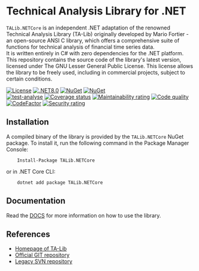 # Technical Analysis Library for .NET

``TALib.NETCore`` is an independent .NET adaptation of the renowned Technical Analysis Library (TA-Lib) originally developed by Mario Fortier -
an open-source ANSI C library, which offers a comprehensive suite of functions for technical analysis of financial time series data. \
It is written entirely in C# with zero dependencies for the .NET platform.
This repository contains the source code of the library's latest version, licensed under The GNU Lesser General Public License.
This license allows the library to be freely used, including in commercial projects, subject to certain conditions.

[![License](https://img.shields.io/github/license/hmG3/TA-Lib.NETCore?logo=open-source-initiative)](https://opensource.org/license/LGPL-3.0)
[![.NET8.0](https://img.shields.io/badge/.NET-8.0-blue?style=flat-square)](https://dotnet.microsoft.com/en-us/download/dotnet/8.0)
[![NuGet](https://img.shields.io/nuget/v/TALib.NETCore.svg?logo=nuget)](https://nuget.org/packages/TALib.NETCore)
[![NuGet](https://img.shields.io/nuget/dt/TALib.NETCore.svg)](https://nuget.org/packages/TALib.NETCore)\
[![test-analyse](https://github.com/hmG3/TA-Lib.NETCore/actions/workflows/test-analyse.yml/badge.svg)](https://github.com/hmG3/TA-Lib.NETCore/actions/workflows/test-analyse.yml)
[![Coverage status](https://codecov.io/gh/hmG3/TA-Lib.NETCore/graph/badge.svg?token=5UZLT4JBHQ)](https://codecov.io/gh/hmG3/TA-Lib.NETCore)
[![Maintainability rating](https://sonarcloud.io/api/project_badges/measure?project=hmG3_TA-Lib.NETCore&metric=sqale_rating)](https://sonarcloud.io/summary/new_code?id=hmG3_TA-Lib.NETCore)
[![Code quality](https://app.codacy.com/project/badge/Grade/6fcd7ac9e7d94c0d896638418318e2d0)](https://app.codacy.com/gh/hmG3/TA-Lib.NETCore/dashboard)
[![CodeFactor](https://www.codefactor.io/repository/github/hmg3/ta-lib.netcore/badge)](https://www.codefactor.io/repository/github/hmg3/ta-lib.netcore)
[![Security rating](https://sonarcloud.io/api/project_badges/measure?project=hmG3_TA-Lib.NETCore&metric=security_rating)](https://sonarcloud.io/summary/new_code?id=hmG3_TA-Lib.NETCore)

## Installation

A compiled binary of the library is provided by the `TALib.NETCore` NuGet package.
To install it, run the following command in the Package Manager Console:

```shell
    Install-Package TALib.NETCore
```

or in .NET Core CLI:

```shell
    dotnet add package TALib.NETCore
```

## Documentation

Read the [DOCS](https://hmG3.github.io/TA-Lib.NETCore) for more information on how to use the library.

## References

- [Homepage of TA-Lib](https://ta-lib.org/)
- [Official GIT repository](https://github.com/TA-Lib/ta-lib)
- [Legacy SVN repository](https://svn.code.sf.net/p/ta-lib/code/trunk/ta-lib/c/)
